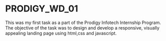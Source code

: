 # PRODIGY_WD_01
This was my first task as a part of the Prodigy Infotech Internship Program. The objective of the task was to design and develop a responsive, visually appealing landing page using html,css and javascript. 
